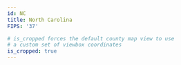 ```yaml
---
id: NC
title: North Carolina
FIPS: '37'

# is_cropped forces the default county map view to use
# a custom set of viewbox coordinates
is_cropped: true
---
```

